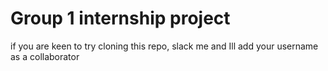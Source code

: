 # Group 1 internship project

if you are keen to try cloning this repo, slack me and Ill add your username as a collaborator
